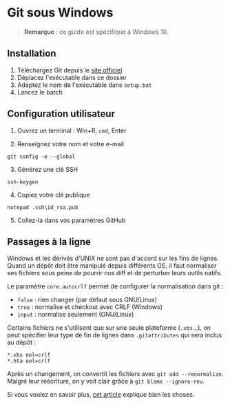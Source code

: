 # Git sous Windows

> **Remarque** : ce guide est spécifique à Windows 10.

## Installation

1. Téléchargez Git depuis le [site officiel](https://git-scm.com/download/win)
1. Déplacez l'exécutable dans ce dossier
1. Adaptez le nom de l'exécutable dans `setup.bat`
1. Lancez le batch

## Configuration utilisateur

1. Ouvrez un terminal : Win+R, `cmd`, Enter

2. Renseignez votre nom et votre e-mail
```
git config -e --global
```

3. Générez une clé SSH
```
ssh-keygen
```

4. Copiez votre clé publique
```
notepad .ssh\id_rsa.pub
```

5. Collez-la dans vos paramètres GitHub

## Passages à la ligne

Windows et les dérivés d'UNIX ne sont pas d'accord sur les fins de lignes.
Quand un dépôt doit être manipulé depuis différents OS, il faut normaliser
ses fichiers sous peine de pourrir nos diff et de perturber leurs outils natifs.

Le paramètre `core.autocrlf` permet de configurer la normalisation dans git :
- `false` : rien changer (par défaut sous GNU/Linux)
- `true` : normalise et checkout avec CRLF (Windows)
- `input` : normalise seulement (GNU/Linux)

Certains fichiers ne s'utilisent que sur une seule plateforme (`.vbs`...),
on peut spécifier leur type de fin de lignes dans `.gitattributes`
qui sera inclus au dépôt :
```
*.vbs eol=crlf
*.hta eol=crlf
```

Après un changement, on convertit les fichiers avec `git add --renormalize`.
Malgré leur réécriture, on y voit clair grâce à `git blame --ignore-rev`.

Si vous voulez en savoir plus, [cet article](
https://www.aleksandrhovhannisyan.com/blog/crlf-vs-lf-normalizing-line-endings-in-git/
) explique bien les choses.
